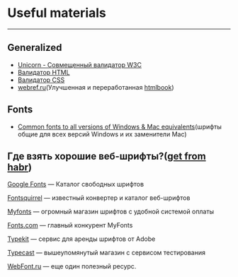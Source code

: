# Useful materials

---

## Generalized

* [Unicorn - Совмещенный валидатор W3C](https://validator.w3.org/unicorn/?ucn_lang=ru)
* [Валидатор HTML](https://validator.w3.org/) 
* [Валидатор CSS](https://jigsaw.w3.org/css-validator/)
* [webref.ru](https://webref.ru/)\(Улучшенная и переработанная [htmlbook](http://htmlbook.ru/)\)



## Fonts

* [Common fonts to all versions of Windows & Mac equivalents](http://www.ampsoft.net/webdesign-l/WindowsMacFonts.html)\(шрифты общие для всех версий Windows и их заменители Mac\)

## Где взять хорошие веб-шрифты?\([get from habr](https://habrahabr.ru/company/adv/blog/184864/)\)

[Google Fonts](http://www.google.com/fonts/) — Каталог свободных шрифтов

[Fontsquirrel](http://www.fontsquirrel.com/) — известный конвертер и каталог веб-шрифтов

[Myfonts](http://www.myfonts.com/) — огромный магазин шрифтов с удобной системой оплаты

[Fonts.com](http://www.fonts.com/) — главный конкурент MyFonts

[Typekit](https://typekit.com/) — сервис для аренды шрифтов от Adobe

[Typecast](http://typecast.com/) — вышеупомянутый магазин с сервисом тестирования

[WebFont.ru](#) — еще один полезный ресурс.



